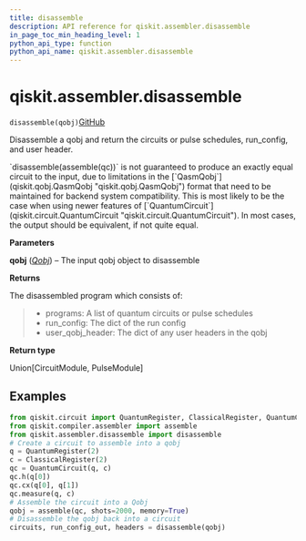 ```yaml
---
title: disassemble
description: API reference for qiskit.assembler.disassemble
in_page_toc_min_heading_level: 1
python_api_type: function
python_api_name: qiskit.assembler.disassemble
---
```


# qiskit.assembler.disassemble

<span id="qiskit.assembler.disassemble" />

`disassemble(qobj)`[GitHub](https://github.com/qiskit/qiskit/tree/stable/0.42/qiskit/assembler/disassemble.py "view source code")

Disassemble a qobj and return the circuits or pulse schedules, run\_config, and user header.

<Admonition title="Note" type="note">
  `disassemble(assemble(qc))` is not guaranteed to produce an exactly equal circuit to the input, due to limitations in the [`QasmQobj`](qiskit.qobj.QasmQobj "qiskit.qobj.QasmQobj") format that need to be maintained for backend system compatibility. This is most likely to be the case when using newer features of [`QuantumCircuit`](qiskit.circuit.QuantumCircuit "qiskit.circuit.QuantumCircuit"). In most cases, the output should be equivalent, if not quite equal.
</Admonition>

**Parameters**

**qobj** ([*Qobj*](qiskit.qobj.Qobj "qiskit.qobj.Qobj")) – The input qobj object to disassemble

**Returns**

The disassembled program which consists of:

> *   programs: A list of quantum circuits or pulse schedules
> *   run\_config: The dict of the run config
> *   user\_qobj\_header: The dict of any user headers in the qobj

**Return type**

Union\[CircuitModule, PulseModule]

## Examples

```python
from qiskit.circuit import QuantumRegister, ClassicalRegister, QuantumCircuit
from qiskit.compiler.assembler import assemble
from qiskit.assembler.disassemble import disassemble
# Create a circuit to assemble into a qobj
q = QuantumRegister(2)
c = ClassicalRegister(2)
qc = QuantumCircuit(q, c)
qc.h(q[0])
qc.cx(q[0], q[1])
qc.measure(q, c)
# Assemble the circuit into a Qobj
qobj = assemble(qc, shots=2000, memory=True)
# Disassemble the qobj back into a circuit
circuits, run_config_out, headers = disassemble(qobj)
```

